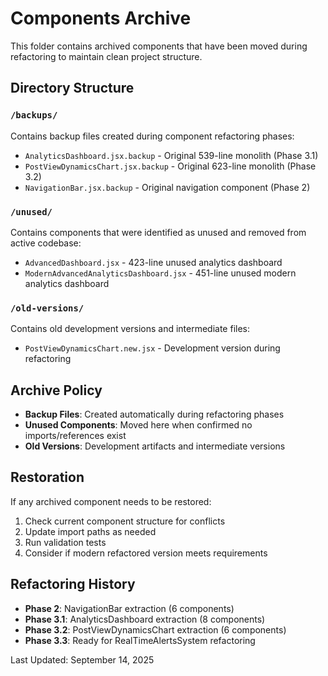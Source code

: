 # Components Archive

This folder contains archived components that have been moved during refactoring to maintain clean project structure.

## Directory Structure

### `/backups/`
Contains backup files created during component refactoring phases:
- `AnalyticsDashboard.jsx.backup` - Original 539-line monolith (Phase 3.1)
- `PostViewDynamicsChart.jsx.backup` - Original 623-line monolith (Phase 3.2) 
- `NavigationBar.jsx.backup` - Original navigation component (Phase 2)

### `/unused/`
Contains components that were identified as unused and removed from active codebase:
- `AdvancedDashboard.jsx` - 423-line unused analytics dashboard
- `ModernAdvancedAnalyticsDashboard.jsx` - 451-line unused modern analytics dashboard

### `/old-versions/`
Contains old development versions and intermediate files:
- `PostViewDynamicsChart.new.jsx` - Development version during refactoring

## Archive Policy

- **Backup Files**: Created automatically during refactoring phases
- **Unused Components**: Moved here when confirmed no imports/references exist
- **Old Versions**: Development artifacts and intermediate versions

## Restoration

If any archived component needs to be restored:
1. Check current component structure for conflicts
2. Update import paths as needed
3. Run validation tests
4. Consider if modern refactored version meets requirements

## Refactoring History

- **Phase 2**: NavigationBar extraction (6 components)
- **Phase 3.1**: AnalyticsDashboard extraction (8 components) 
- **Phase 3.2**: PostViewDynamicsChart extraction (6 components)
- **Phase 3.3**: Ready for RealTimeAlertsSystem refactoring

Last Updated: September 14, 2025
